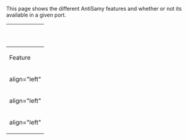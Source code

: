 This page shows the different AntiSamy features and whether or not its
available in a given port.

<table>
<thead>
<tr class="header">
<th><p><br />
</p></th>
</tr>
</thead>
<tbody>
<tr class="odd">
<td><p>Feature<br />
</p></td>
</tr>
<tr class="even">
<td><p>align="left"</p></td>
</tr>
<tr class="odd">
<td><p>align="left"</p></td>
</tr>
<tr class="even">
<td><p>align="left"</p></td>
</tr>
</tbody>
</table>